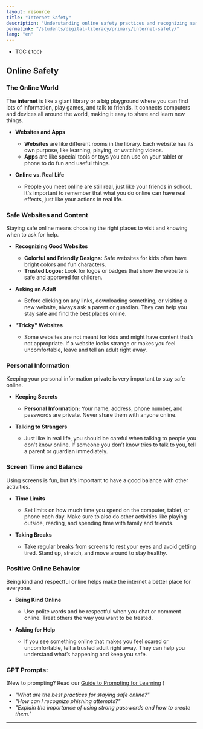 ```yaml
---
layout: resource
title: "Internet Safety"
description: "Understanding online safety practices and recognizing safe websites to ensure a secure online experience."
permalink: "/students/digital-literacy/primary/internet-safety/"
lang: "en"
---
```


* TOC
{:toc}

## Online Safety

### The Online World

The **internet** is like a giant library or a big playground where you can find lots of information, play games, and talk to friends. It connects computers and devices all around the world, making it easy to share and learn new things.

- **Websites and Apps**
  - **Websites** are like different rooms in the library. Each website has its own purpose, like learning, playing, or watching videos.
  - **Apps** are like special tools or toys you can use on your tablet or phone to do fun and useful things.

- **Online vs. Real Life**
  - People you meet online are still real, just like your friends in school. It's important to remember that what you do online can have real effects, just like your actions in real life.

### Safe Websites and Content

Staying safe online means choosing the right places to visit and knowing when to ask for help.

- **Recognizing Good Websites**
  - **Colorful and Friendly Designs:** Safe websites for kids often have bright colors and fun characters.
  - **Trusted Logos:** Look for logos or badges that show the website is safe and approved for children.

- **Asking an Adult**
  - Before clicking on any links, downloading something, or visiting a new website, always ask a parent or guardian. They can help you stay safe and find the best places online.

- **"Tricky" Websites**
  - Some websites are not meant for kids and might have content that’s not appropriate. If a website looks strange or makes you feel uncomfortable, leave and tell an adult right away.

### Personal Information

Keeping your personal information private is very important to stay safe online.

- **Keeping Secrets**
  - **Personal Information:** Your name, address, phone number, and passwords are private. Never share them with anyone online.
  
- **Talking to Strangers**
  - Just like in real life, you should be careful when talking to people you don't know online. If someone you don’t know tries to talk to you, tell a parent or guardian immediately.

### Screen Time and Balance

Using screens is fun, but it’s important to have a good balance with other activities.

- **Time Limits**
  - Set limits on how much time you spend on the computer, tablet, or phone each day. Make sure to also do other activities like playing outside, reading, and spending time with family and friends.

- **Taking Breaks**
  - Take regular breaks from screens to rest your eyes and avoid getting tired. Stand up, stretch, and move around to stay healthy.

### Positive Online Behavior

Being kind and respectful online helps make the internet a better place for everyone.

- **Being Kind Online**
  - Use polite words and be respectful when you chat or comment online. Treat others the way you want to be treated.

- **Asking for Help**
  - If you see something online that makes you feel scared or uncomfortable, tell a trusted adult right away. They can help you understand what’s happening and keep you safe.

### GPT Prompts:

(New to prompting? Read our [Guide to Prompting for Learning](../../../ai-aptitude/guide-to-prompting-for-learning/) ) 

- *"What are the best practices for staying safe online?"*
- *"How can I recognize phishing attempts?"*
- *"Explain the importance of using strong passwords and how to create them."*

---

